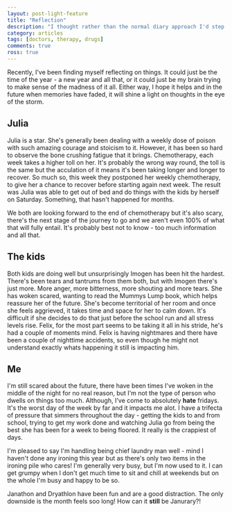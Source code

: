 ```yaml
---
layout: post-light-feature
title: "Reflection"
description: "I thought rather than the normal diary approach I'd step back and reflect."
category: articles
tags: [doctors, therapy, drugs]
comments: true
ross: true
---
```


Recently, I've been finding myself reflecting on things.  It could just be the time of the year - a new year and all that, or it could just be my brain trying to make sense of the madness of it all.  Either way, I hope it helps and in the future when memories have faded, it will shine a light on thoughts in the eye of the storm.

## Julia

Julia is a star. She's generally been dealing with a weekly dose of poison with such amazing courage and stoicism to it.  However, it has been so hard to observe the bone crushing fatigue that it brings.  Chemotherapy, each week takes a higher toll on her. It's probably the wrong way round, the toll is the same but the acculation of it means it's been taking longer and longer to recover.  So much so, this week they postponed her weekly chemotherapy, to give her a chance to recover before starting again next week.  The result was Julia was able to get out of bed and do things with the kids by herself on Saturday. Something, that hasn't happened for months.

We both are looking forward to the end of chemotherapy but it's also scary, there's the next stage of the journey to go and we aren't even 100% of what that will fully entail. It's probably best not to know - too much information and all that.

## The kids

Both kids are doing well but unsurprisingly Imogen has been hit the hardest.  There's been tears and tantrums from them both, but with Imogen there's just more. More anger, more bitterness, more shouting and more tears.  She has woken scared, wanting to read the Mummys Lump book, which helps reassure her of the future. She's become territorial of her room and once she feels aggrieved, it takes time and space for her to calm down.  It's difficult if she decides to do that just before the school run and all stress levels rise.  Felix, for the most part seems to be taking it all in his stride, he's had a couple of moments mind. Felix is having nightmares and there have been a couple of nighttime accidents, so even though he might not understand exactly whats happening it still is impacting him.

## Me

I'm still scared about the future, there have been times I've woken in the middle of the night for no real reason, but I'm not the type of person who dwells on things too much. Although, I've come to absolutely **hate** fridays. It's the worst day of the week by far and it impacts me alot. I have a trifecta of pressure that simmers throughout the day - getting the kids to and from school, trying to get my work done and watching Julia go from being the best she has been for a week to being floored. It really is the crappiest of days.

I'm pleased to say I'm handling being chief laundry man well - mind I haven't done any ironing this year but as there's only two items in the ironing pile who cares!  I'm generally very busy, but I'm now used to it. I can get grumpy when I don't get much time to sit and chill at weekends but on the whole I'm busy and happy to be so.

Janathon and Dryathlon have been fun and are a good distraction. The only downside is the month feels soo long! How can it **still** be Janurary?!